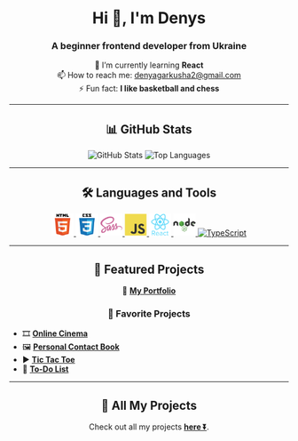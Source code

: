 <h1 align="center">Hi 👋, I'm Denys</h1>
<h3 align="center">A beginner frontend developer from Ukraine</h3>

<p align="center">
  🌱 I’m currently learning <strong>React</strong> <br>
  📫 How to reach me: <a href="mailto:denyagarkusha2@gmail.com">denyagarkusha2@gmail.com</a> <br>
  ⚡ Fun fact: <strong>I like basketball and chess</strong>
</p>

---

<h2 align="center">📊 GitHub Stats</h2>
<div align="center">
  <img src="https://github-readme-stats.vercel.app/api?username=DenysHV1&show_icons=true&theme=algolia&count_private=false" alt="GitHub Stats" width="49%" />
  <img src="https://github-readme-stats.vercel.app/api/top-langs/?username=DenysHV1&layout=compact&theme=algolia" alt="Top Languages" width="49%" />
</div>

---

<h2 align="center">🛠️ Languages and Tools</h2>
<p align="center">
  <a href="https://www.w3.org/html/" target="_blank" rel="noreferrer">
    <img src="https://raw.githubusercontent.com/devicons/devicon/master/icons/html5/html5-original-wordmark.svg" alt="HTML5" width="40" height="40" />
  </a>
  <a href="https://www.w3schools.com/css/" target="_blank" rel="noreferrer">
    <img src="https://raw.githubusercontent.com/devicons/devicon/master/icons/css3/css3-original-wordmark.svg" alt="CSS3" width="40" height="40" />
  </a>
  <a href="https://sass-lang.com" target="_blank" rel="noreferrer">
    <img src="https://raw.githubusercontent.com/devicons/devicon/master/icons/sass/sass-original.svg" alt="SASS" width="40" height="40" />
  </a>
  <a href="https://developer.mozilla.org/en-US/docs/Web/JavaScript" target="_blank" rel="noreferrer">
    <img src="https://raw.githubusercontent.com/devicons/devicon/master/icons/javascript/javascript-original.svg" alt="JavaScript" width="40" height="40" />
  </a>
  <a href="https://reactjs.org/" target="_blank" rel="noreferrer">
    <img src="https://raw.githubusercontent.com/devicons/devicon/master/icons/react/react-original-wordmark.svg" alt="React" width="40" height="40" />
  </a>
  <a href="https://nodejs.org" target="_blank" rel="noreferrer">
    <img src="https://raw.githubusercontent.com/devicons/devicon/master/icons/nodejs/nodejs-original-wordmark.svg" alt="Node.js" width="40" height="40" />
  </a>
  <a href="https://www.typescriptlang.org/" target="_blank" rel="noreferrer">
    <img src="https://braincavesoft.com/main/images/icons/typescript.png" alt="TypeScript" width="40" height="40" />
  </a>
</p>

---

<h2 align="center">🌟 Featured Projects</h2>
<p align="center">
  📒 <a href="https://denyshv1.github.io/DENYS_HV-PORTFOLIO/" target="_blank"><strong>My Portfolio</strong></a><br>
</p>

<h3 align="center">🎨 Favorite Projects</h3>
<ul>
  <li>🎞️ <a href="https://react-cinema-five.vercel.app/" target="_blank"><strong>Online Cinema</strong></a></li>
  <li>🖼️ <a href="https://goit-react-hw-08-omega-roan.vercel.app/" target="_blank"><strong>Personal Contact Book</strong></a></li>
  <li>▶️ <a href="https://denyshv1.github.io/tic-tac-toe/" target="_blank"><strong>Tic Tac Toe</strong></a></li>
  <li>📃 <a href="https://denyshv1.github.io/todoList-react/" target="_blank"><strong>To-Do List</strong></a></li>
</ul>

---

<h2 align="center">📌 All My Projects</h2>
<p align="center">
  Check out all my projects <a href="https://denyshv1.github.io/DENYS_HV-PORTFOLIO/" target="_blank"><strong>here ⏬</strong></a>.
</p>

